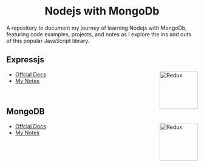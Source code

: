 # <h1 align="center"> Nodejs with MongoDb  </h1>

<p align="centre"> A repository to document my journey of learning Nodejs with MongoDb, featuring code examples, projects, and notes as I explore the ins and outs of this popular JavaScript library.  </p>


## Expressjs

<img align="right" src="http://surl.li/lkdwf" height="100" alt="Redux"> 

- [Offcial Docs](https://expressjs.com/)
- [My Notes](documentation/Express/Expressjs.md)

<br>

## MongoDB

<img align="right" src="http://surl.li/lkdwn" height="100" alt="Redux"> 

- [Offcial Docs](https://www.mongodb.com/docs/guides/)
- [My Notes](documentation/MongoDb/MongoDb.md)

<br>
